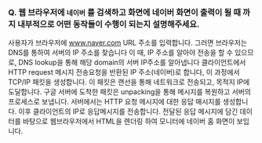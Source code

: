 ### Q. 웹 브라우저에 `네이버` 를 검색하고 화면에 네이버 화면이 출력이 될 때 까지 내부적으로 어떤 동작들이 수행이 되는지 설명해주세요.

사용자가 브라우저에 www.naver.com URL 주소를 입력합니다. 그러면 브라우저는 DNS를 통하여 서버의 IP 주소를 찾습니다
이 때, IP 주소를 알아야 전송을 할 수 있으므로, DNS lookup을 통해 해당 domain의 서버 IP주소를 알아냅니다
클라이언트에서 HTTP request 메시지 전송요청을 반환된 IP 주소(네이버)로 합니다, 이 과정에서 TCP/IP 패킷을 생성합니다.
이 패킷은 랜선을 통해 네트워크로 전송되고, 목적지 IP에 도달합니다.
구글 서버에 도착한 패킷은 unpacking을 통해 메시지를 복원하고 서버의 프로세스로 보냅니다.
서버에서는 HTTP 요청 메시지에 대한 응답 매시지를 생성합니다. 이후 클라이언트의 IP로 응답메시지를 전송합니다.
전달된 응답 메시지에 담긴 데이터를 바탕으로 웹브라우저에서 HTML을 렌더링 하여 모니터에 네이버 홈 화면이 보입니다.

